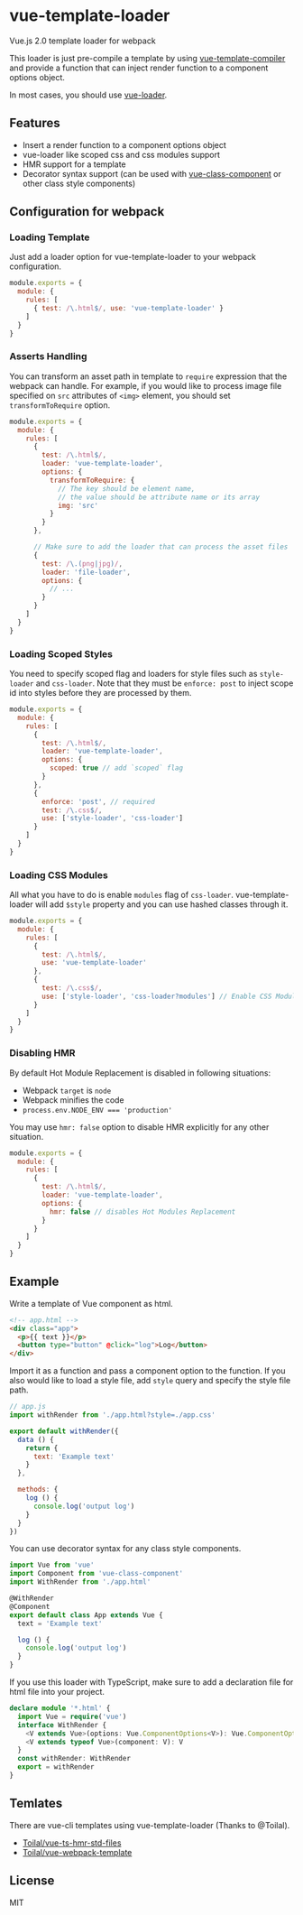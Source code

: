 # vue-template-loader

Vue.js 2.0 template loader for webpack

This loader is just pre-compile a template by using [vue-template-compiler](https://www.npmjs.com/package/vue-template-compiler) and provide a function that can inject render function to a component options object.  

In most cases, you should use [vue-loader](https://github.com/vuejs/vue-loader).

## Features

- Insert a render function to a component options object
- vue-loader like scoped css and css modules support
- HMR support for a template
- Decorator syntax support (can be used with [vue-class-component](https://github.com/vuejs/vue-class-component) or other class style components)

## Configuration for webpack

### Loading Template

Just add a loader option for vue-template-loader to your webpack configuration.

```js
module.exports = {
  module: {
    rules: [
      { test: /\.html$/, use: 'vue-template-loader' }
    ]
  }
}
```

### Asserts Handling

You can transform an asset path in template to `require` expression that the webpack can handle. For example, if you would like to process image file specified on `src` attributes of `<img>` element, you should set `transformToRequire` option.

```js
module.exports = {
  module: {
    rules: [
      {
        test: /\.html$/,
        loader: 'vue-template-loader',
        options: {
          transformToRequire: {
            // The key should be element name,
            // the value should be attribute name or its array
            img: 'src'
          }
        }
      },

      // Make sure to add the loader that can process the asset files
      {
        test: /\.(png|jpg)/,
        loader: 'file-loader',
        options: {
          // ...
        }
      }
    ]
  }
}
```

### Loading Scoped Styles

You need to specify scoped flag and loaders for style files such as `style-loader` and `css-loader`. Note that they must be `enforce: post` to inject scope id into styles before they are processed by them.

```js
module.exports = {
  module: {
    rules: [
      {
        test: /\.html$/,
        loader: 'vue-template-loader',
        options: {
          scoped: true // add `scoped` flag
        }
      },
      {
        enforce: 'post', // required
        test: /\.css$/,
        use: ['style-loader', 'css-loader']
      }
    ]
  }
}
```

### Loading CSS Modules

All what you have to do is enable `modules` flag of `css-loader`. vue-template-loader will add `$style` property and you can use hashed classes through it.

```js
module.exports = {
  module: {
    rules: [
      {
        test: /\.html$/,
        use: 'vue-template-loader'
      },
      {
        test: /\.css$/,
        use: ['style-loader', 'css-loader?modules'] // Enable CSS Modules
      }
    ]
  }
}
```

### Disabling HMR

By default Hot Module Replacement is disabled in following situations:

 * Webpack `target` is `node`
 * Webpack minifies the code
 * `process.env.NODE_ENV === 'production'`

You may use `hmr: false` option to disable HMR explicitly for any other situation.

```js
module.exports = {
  module: {
    rules: [
      {
        test: /\.html$/,
        loader: 'vue-template-loader',
        options: {
          hmr: false // disables Hot Modules Replacement
        }
      }
    ]
  }
}
```

## Example

Write a template of Vue component as html.

```html
<!-- app.html -->
<div class="app">
  <p>{{ text }}</p>
  <button type="button" @click="log">Log</button>
</div>
```

Import it as a function and pass a component option to the function. If you also would like to load a style file, add `style` query and specify the style file path.

```js
// app.js
import withRender from './app.html?style=./app.css'

export default withRender({
  data () {
    return {
      text: 'Example text'
    }
  },

  methods: {
    log () {
      console.log('output log')
    }
  }
})
```

You can use decorator syntax for any class style components.

```js
import Vue from 'vue'
import Component from 'vue-class-component'
import WithRender from './app.html'

@WithRender
@Component
export default class App extends Vue {
  text = 'Example text'

  log () {
    console.log('output log')
  }
}
```

If you use this loader with TypeScript, make sure to add a declaration file for html file into your project.

```ts
declare module '*.html' {
  import Vue = require('vue')
  interface WithRender {
    <V extends Vue>(options: Vue.ComponentOptions<V>): Vue.ComponentOptions<V>
    <V extends typeof Vue>(component: V): V
  }
  const withRender: WithRender
  export = withRender
}
```

## Temlates

There are vue-cli templates using vue-template-loader (Thanks to @Toilal).

- [Toilal/vue-ts-hmr-std-files](https://github.com/Toilal/vue-ts-hmr-std-files)
- [Toilal/vue-webpack-template](https://github.com/Toilal/vue-webpack-template)

## License

MIT
